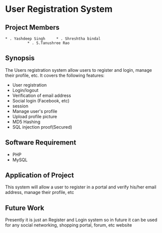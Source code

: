 # User Registration System
## Project Members
```
* . Yashdeep Singh     * . Shreshtha bindal
          * . S.Tanushree Rao
```
## Synopsis

The Users registration system allow users to register and login, manage their profile, etc.
It covers the following features:

* User registration
* Login/logout
* Verification of email address
* Social login (Facebook, etc)
* session
* Manage user's profile
* Upload profile picture
* MD5 Hashing
* SQL injection proof(Secured)

## Software Requirement
 * PHP
 * MySQL
 
## Application of Project
 This system will allow a user to register in a portal and verify his/her email address, manage their profile, etc
 
## Future Work
  Presently it is just an Register and Login system so in future it can be used for any social networking, shopping portal, forum, etc website
